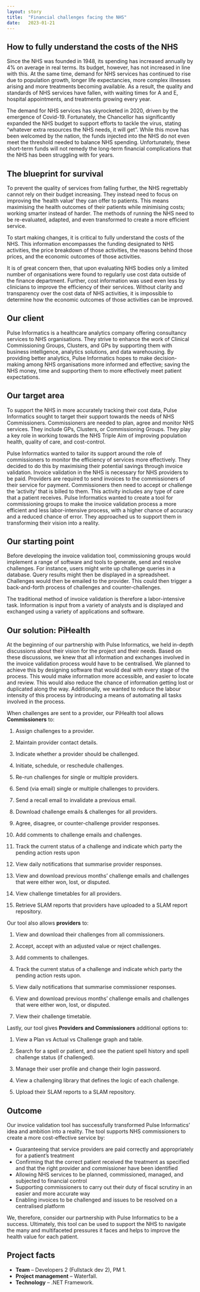 ```yaml
---
layout: story
title:  "Financial challenges facing the NHS"
date:   2023-01-21
---
```


## How to fully understand the costs of the NHS
Since the NHS was founded in 1948, its spending has increased annually by 4% on average in real terms. Its budget, however, has not increased in line with this. At the same time, demand for NHS services has continued to rise due to population growth, longer life expectancies, more complex illnesses arising and more treatments becoming available. As a result, the quality and standards of NHS services have fallen, with waiting times for A and E, hospital appointments, and treatments growing every year. 

The demand for NHS services has skyrocketed in 2020, driven by the emergence of Covid-19. Fortunately, the Chancellor has significantly expanded the NHS budget to support efforts to tackle the virus, stating “whatever extra resources the NHS needs, it will get”. While this move has been welcomed by the nation, the funds injected into the NHS do not even meet the threshold needed to balance NHS spending. Unfortunately, these short-term funds will not remedy the long-term financial complications that the NHS has been struggling with for years.

## The blueprint for survival
To prevent the quality of services from falling further, the NHS regrettably cannot rely on their budget increasing. They instead need to focus on improving the ‘health value’ they can offer to patients. This means maximising the health outcomes of their patients while minimising costs; working smarter instead of harder. The methods of running the NHS need to be re-evaluated, adapted, and even transformed to create a more efficient service. 

To start making changes, it is critical to fully understand the costs of the NHS. This information encompasses the funding designated to NHS activities, the price breakdown of those activities, the reasons behind those prices, and the economic outcomes of those activities. 

It is of great concern then, that upon evaluating NHS bodies only a limited number of organisations were found to regularly use cost data outside of the finance department. Further, cost information was used even less by clinicians to improve the efficiency of their services. Without clarity and transparency over the cost data of NHS activities, it is impossible to determine how the economic outcomes of those activities can be improved. 


## Our client
Pulse Informatics is a healthcare analytics company offering consultancy services to NHS organisations. They strive to enhance the work of Clinical Commissioning Groups, Clusters, and GPs by supporting them with business intelligence, analytics solutions, and data warehousing. By providing better analytics, Pulse Informatics hopes to make decision-making among NHS organisations more informed and effective; saving the NHS money, time and supporting them to more effectively meet patient expectations. 

## Our target area
To support the NHS in more accurately tracking their cost data, Pulse Informatics sought to target their support towards the needs of NHS Commissioners. Commissioners are needed to plan, agree and monitor NHS services. They include GPs, Clusters, or Commissioning Groups. They play a key role in working towards the NHS Triple Aim of improving population health, quality of care, and cost-control. 

Pulse Informatics wanted to tailor its support around the role of commissioners to monitor the efficiency of services more effectively. They decided to do this by maximising their potential savings through invoice validation. Invoice validation in the NHS is necessary for NHS providers to be paid. Providers are required to send invoices to the commissioners of their service for payment. Commissioners then need to accept or challenge the ‘activity’ that is billed to them. This activity includes any type of care that a patient receives. Pulse Informatics wanted to create a tool for commissioning groups to make the invoice validation process a more efficient and less labor-intensive process, with a higher chance of accuracy and a reduced chance of error. They approached us to support them in transforming their vision into a reality.


## Our starting point
Before developing the invoice validation tool, commissioning groups would implement a range of software and tools to generate, send and resolve challenges. For instance, users might write up challenge queries in a database. Query results might then be displayed in a spreadsheet. Challenges would then be emailed to the provider. This could then trigger a back-and-forth process of challenges and counter-challenges. 

The traditional method of invoice validation is therefore a labor-intensive task. Information is input from a variety of analysts and is displayed and exchanged using a variety of applications and software.

## Our solution: PiHealth
At the beginning of our partnership with Pulse Informatics, we held in-depth discussions about their vision for the project and their needs. Based on these discussions, we knew that all information and exchanges involved in the invoice validation process would have to be centralised. We planned to achieve this by designing software that would deal with every stage of the process. This would make information more accessible, and easier to locate and review. This would also reduce the chance of information getting lost or duplicated along the way. Additionally, we wanted to reduce the labour intensity of this process by introducing a means of automating all tasks involved in the process.

When challenges are sent to a provider, our PiHealth tool allows **Commissioners** to:

1. Assign challenges to a provider.

2. Maintain provider contact details.

3. Indicate whether a provider should be challenged.

4. Initiate, schedule, or reschedule challenges.

5. Re-run challenges for single or multiple providers.

6. Send (via email) single or multiple challenges to providers.

7. Send a recall email to invalidate a previous email.

8. Download challenge emails & challenges for all providers.

9. Agree, disagree, or counter-challenge provider responses.

10. Add comments to challenge emails and challenges.

11. Track the current status of a challenge and indicate which party the pending action rests upon

12. View daily notifications that summarise provider responses.

13. View and download previous months’ challenge emails and challenges that were either won, lost, or disputed.

14. View challenge timetables for all providers.

15. Retrieve SLAM reports that providers have uploaded to a SLAM report repository.

Our tool also allows **providers** to:

1. View and download their challenges from all commissioners.

2. Accept, accept with an adjusted value or reject challenges.

3. Add comments to challenges.

4. Track the current status of a challenge and indicate which party the pending action rests upon.

5. View daily notifications that summarise commissioner responses.

6. View and download previous months’ challenge emails and challenges that were either won, lost, or disputed.

7. View their challenge timetable.

Lastly, our tool gives **Providers and Commissioners** additional options to:

1. View a Plan vs Actual vs Challenge graph and table.

2. Search for a spell or patient, and see the patient spell history and spell challenge status (if challenged).

3. Manage their user profile and change their login password.

4. View a challenging library that defines the logic of each challenge.

5. Upload their SLAM reports to a SLAM repository.


## Outcome
Our invoice validation tool has successfully transformed Pulse Informatics’ idea and ambition into a reality. The tool supports NHS commissioners to create a more cost-effective service by:

- Guaranteeing that service providers are paid correctly and appropriately for a patient’s treatment
- Confirming that the correct patient received the treatment as specified and that the right provider and commissioner have been identified
- Allowing NHS services to be planned, commissioned, managed, and subjected to financial control
- Supporting commissioners to carry out their duty of fiscal scrutiny in an easier and more accurate way
- Enabling invoices to be challenged and issues to be resolved on a centralised platform

We, therefore, consider our partnership with Pulse Informatics to be a success. Ultimately, this tool can be used to support the NHS to navigate the many and multifaceted pressures it faces and helps to improve the health value for each patient.

## Project facts
- **Team** – Developers 2 (Fullstack dev 2), PM 1.
- **Project management** – Waterfall.
- **Technology** – .NET Framework.
